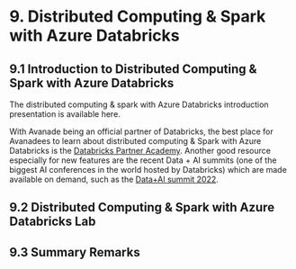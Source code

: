 # 9. Distributed Computing & Spark with Azure Databricks

## 9.1 Introduction to Distributed Computing & Spark with Azure Databricks
The distributed computing & spark with Azure Databricks introduction presentation is available here.

With Avanade being an official partner of Databricks, the best place for Avanadees to learn about distributed computing & Spark with Azure Databricks is the [Databricks Partner Academy](https://partner-academy.databricks.com/learn).
Another good resource especially for new features are the recent Data + AI summits (one of the biggest AI conferences in the world hosted by Databricks) which are made available on demand, such as the [Data+AI summit 2022](https://databricks.com/de/dataaisummit/).

## 9.2 Distributed Computing & Spark with Azure Databricks Lab

## 9.3 Summary Remarks
